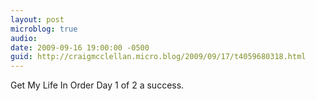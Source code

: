 ```yaml
---
layout: post
microblog: true
audio: 
date: 2009-09-16 19:00:00 -0500
guid: http://craigmcclellan.micro.blog/2009/09/17/t4059680318.html
---
```

Get My Life In Order Day 1 of 2 a success.
